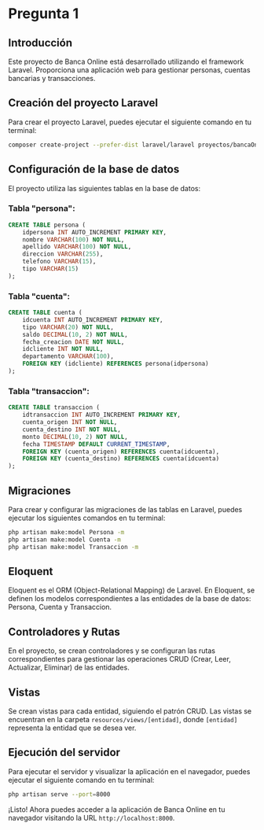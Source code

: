 
# Pregunta 1

## Introducción
Este proyecto de Banca Online está desarrollado utilizando el framework Laravel. Proporciona una aplicación web para gestionar personas, cuentas bancarias y transacciones.

## Creación del proyecto Laravel
Para crear el proyecto Laravel, puedes ejecutar el siguiente comando en tu terminal:
```bash
composer create-project --prefer-dist laravel/laravel proyectos/bancaOnline
```

## Configuración de la base de datos
El proyecto utiliza las siguientes tablas en la base de datos:

### Tabla "persona":
```sql
CREATE TABLE persona (
    idpersona INT AUTO_INCREMENT PRIMARY KEY,
    nombre VARCHAR(100) NOT NULL,
    apellido VARCHAR(100) NOT NULL,
    direccion VARCHAR(255),
    telefono VARCHAR(15),
    tipo VARCHAR(15)
);
```

### Tabla "cuenta":
```sql
CREATE TABLE cuenta (
    idcuenta INT AUTO_INCREMENT PRIMARY KEY,
    tipo VARCHAR(20) NOT NULL,
    saldo DECIMAL(10, 2) NOT NULL,
    fecha_creacion DATE NOT NULL,
    idcliente INT NOT NULL,
    departamento VARCHAR(100), 
    FOREIGN KEY (idcliente) REFERENCES persona(idpersona)
);
```

### Tabla "transaccion":
```sql
CREATE TABLE transaccion (
    idtransaccion INT AUTO_INCREMENT PRIMARY KEY,
    cuenta_origen INT NOT NULL,
    cuenta_destino INT NOT NULL,
    monto DECIMAL(10, 2) NOT NULL,
    fecha TIMESTAMP DEFAULT CURRENT_TIMESTAMP,
    FOREIGN KEY (cuenta_origen) REFERENCES cuenta(idcuenta),
    FOREIGN KEY (cuenta_destino) REFERENCES cuenta(idcuenta)
);
```

## Migraciones
Para crear y configurar las migraciones de las tablas en Laravel, puedes ejecutar los siguientes comandos en tu terminal:
```bash
php artisan make:model Persona -m
php artisan make:model Cuenta -m
php artisan make:model Transaccion -m   
```

## Eloquent
Eloquent es el ORM (Object-Relational Mapping) de Laravel. En Eloquent, se definen los modelos correspondientes a las entidades de la base de datos: Persona, Cuenta y Transaccion.

## Controladores y Rutas
En el proyecto, se crean controladores y se configuran las rutas correspondientes para gestionar las operaciones CRUD (Crear, Leer, Actualizar, Eliminar) de las entidades.

## Vistas
Se crean vistas para cada entidad, siguiendo el patrón CRUD. Las vistas se encuentran en la carpeta `resources/views/[entidad]`, donde `[entidad]` representa la entidad que se desea ver.

## Ejecución del servidor
Para ejecutar el servidor y visualizar la aplicación en el navegador, puedes ejecutar el siguiente comando en tu terminal:
```bash
php artisan serve --port=8000  
```

¡Listo! Ahora puedes acceder a la aplicación de Banca Online en tu navegador visitando la URL `http://localhost:8000`.
